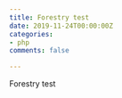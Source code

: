 ```yaml
---
title: Forestry test
date: 2019-11-24T00:00:00Z
categories:
- php
comments: false

---
```

Forestry test